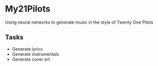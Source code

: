 # My21Pilots
Using neural networks to generate music in the style of Twenty One Pilots

## Tasks
* Generate lyrics
* Generate instrumentals
* Generate cover art
